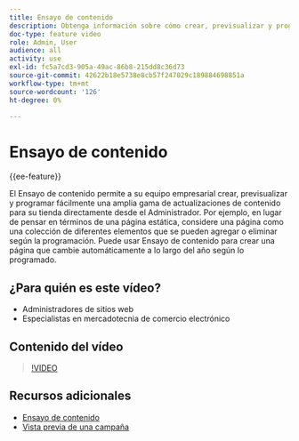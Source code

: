 ```yaml
---
title: Ensayo de contenido
description: Obtenga información sobre cómo crear, previsualizar y programar una amplia gama de actualizaciones de contenido para su tienda directamente desde el administrador.
doc-type: feature video
role: Admin, User
audience: all
activity: use
exl-id: fc5a7cd3-905a-49ac-86b8-215dd8c36d73
source-git-commit: 42622b18e5738e8cb57f247029c189884698851a
workflow-type: tm+mt
source-wordcount: '126'
ht-degree: 0%

---
```


# Ensayo de contenido

{{ee-feature}}

El Ensayo de contenido permite a su equipo empresarial crear, previsualizar y programar fácilmente una amplia gama de actualizaciones de contenido para su tienda directamente desde el Administrador. Por ejemplo, en lugar de pensar en términos de una página estática, considere una página como una colección de diferentes elementos que se pueden agregar o eliminar según la programación. Puede usar Ensayo de contenido para crear una página que cambie automáticamente a lo largo del año según lo programado.

## ¿Para quién es este vídeo?

- Administradores de sitios web
- Especialistas en mercadotecnia de comercio electrónico

## Contenido del vídeo

>[!VIDEO](https://video.tv.adobe.com/v/343784?quality=12&learn=on)

## Recursos adicionales

- [Ensayo de contenido](https://docs.magento.com/user-guide/cms/content-staging.html)
- [Vista previa de una campaña](https://docs.magento.com/user-guide/cms/content-staging-preview.html)
